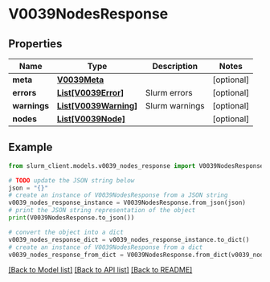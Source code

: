 # V0039NodesResponse


## Properties

Name | Type | Description | Notes
------------ | ------------- | ------------- | -------------
**meta** | [**V0039Meta**](V0039Meta.md) |  | [optional] 
**errors** | [**List[V0039Error]**](V0039Error.md) | Slurm errors | [optional] 
**warnings** | [**List[V0039Warning]**](V0039Warning.md) | Slurm warnings | [optional] 
**nodes** | [**List[V0039Node]**](V0039Node.md) |  | [optional] 

## Example

```python
from slurm_client.models.v0039_nodes_response import V0039NodesResponse

# TODO update the JSON string below
json = "{}"
# create an instance of V0039NodesResponse from a JSON string
v0039_nodes_response_instance = V0039NodesResponse.from_json(json)
# print the JSON string representation of the object
print(V0039NodesResponse.to_json())

# convert the object into a dict
v0039_nodes_response_dict = v0039_nodes_response_instance.to_dict()
# create an instance of V0039NodesResponse from a dict
v0039_nodes_response_from_dict = V0039NodesResponse.from_dict(v0039_nodes_response_dict)
```
[[Back to Model list]](../README.md#documentation-for-models) [[Back to API list]](../README.md#documentation-for-api-endpoints) [[Back to README]](../README.md)


